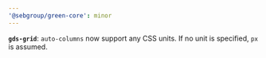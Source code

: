 ```yaml
---
'@sebgroup/green-core': minor
---
```


**`gds-grid`**: `auto-columns` now support any CSS units. If no unit is specified, `px` is assumed.
